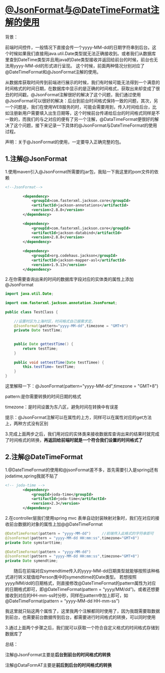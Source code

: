 # [@JsonFormat与@DateTimeFormat注解的使用](https://www.cnblogs.com/mracale/p/9828346.html)

背景：

前端时间控件，一般情况下直接会传一个yyyy-MM-dd的日期字符串到后台。这个时候如果我们直接用java.util.Date类型就无法正确接收到。或者我们从数据库里查到DateTime类型并且用java的Date类型接收并返回给前台的时候，前台也无法用yyyy-MM-dd的形式进行呈现。
这个时候，前面两种情况分别对应了@DateTimeFormat和@JsonFormat注解的使用。

从数据库获取时间传到前端进行展示的时候，我们有时候可能无法得到一个满意的时间格式的时间日期，在数据库中显示的是正确的时间格式，获取出来却变成了很丑的时间戳，@JsonFormat注解很好的解决了这个问题，我们通过使用@JsonFormat可以很好的解决：后台到前台时间格式保持一致的问题，其次，另一个问题是，我们在使用WEB服务的时，可能会需要用到，传入时间给后台，比如注册新用户需要填入出生日期等，这个时候前台传递给后台的时间格式同样是不一致的，而我们的与之对应的便有了另一个注解，@DataTimeFormat便很好的解决了这个问题，接下来记录一下具体的@JsonFormat与DateTimeFormat的使用过程。

声明：关于@JsonFormat的使用，一定要导入正确完整的包。

## 1.注解@JsonFormat

  1.使用maven引入@JsonFormat所需要的jar包，我贴一下我这里的pom文件的依赖

```xml
<!--JsonFormat-->
  
        <dependency>
            <groupId>com.fasterxml.jackson.core</groupId>
            <artifactId>jackson-annotations</artifactId>
            <version>2.8.8</version>
        </dependency>
  
        <dependency>
            <groupId>com.fasterxml.jackson.core</groupId>
            <artifactId>jackson-databind</artifactId>
            <version>2.8.8</version>
        </dependency>
  
        <dependency>
            <groupId>org.codehaus.jackson</groupId>
            <artifactId>jackson-mapper-asl</artifactId>
            <version>1.9.13</version>
        </dependency>
```

2.在你需要查询出来的时间的数据库字段对应的实体类的属性上添加@JsonFormat

```java
import java.util.Date;
  
import com.fasterxml.jackson.annotation.JsonFormat;
  
public class TestClass {
  
    //设置时区为上海时区，时间格式自己据需求定。
    @JsonFormat(pattern="yyyy-MM-dd",timezone = "GMT+8")
    private Date testTime;
  
     
    public Date gettestTime() {
        return testTime;
    }
  
    public void settestTime(Date testTimee) {
        this.testTime= testTime;
    }
}
```

这里解释一下：@JsonFormat(pattern="yyyy-MM-dd",timezone = "GMT+8")

  pattern:是你需要转换的时间日期的格式

  timezone：是时间设置为东八区，避免时间在转换中有误差

 提示：@JsonFormat注解可以在属性的上方，同样可以在属性对应的get方法上，两种方式没有区别

3.完成上面两步之后，我们用对应的实体类来接收数据库查询出来的结果时就完成了时间格式的转换，**再返回给前端时就是一个符合我们设置的时间格式了**

## 2.注解@DateTimeFormat

1.@DateTimeFormat的使用和@jsonFormat差不多，首先需要引入是spring还有jodatime,spring我就不贴了

```xml
<!-- joda-time -->
        <dependency>
            <groupId>joda-time</groupId>
            <artifactId>joda-time</artifactId>
            <version>2.3</version>
        </dependency>
```

2.在controller层我们使用spring mvc 表单自动封装映射对象时，我们在对应的接收前台数据的对象的属性上加@@DateTimeFormat

```java
@DateTimeFormat(pattern = "yyyy-MM-dd")		//前端传入此格式的字符串即可
@JsonFormat(pattern = "yyyy-MM-dd HH:mm:ss",timezone="GMT+8")
private Date symstarttime;
 
@DateTimeFormat(pattern = "yyyy-MM-dd")
@JsonFormat(pattern = "yyyy-MM-dd HH:mm:ss",timezone="GMT+8")
private Date symendtime;
```

　　随后在前端对应symendtime传入的yyyy-MM-dd日期类型就能够按照该种格式进行转义赋值给Person类中的symendtime的Date类型。
若想按照yyyy/MM/dd的日期格式，则直接修改@DateTimeFormat的pattern属性为对应的日期格式即可，即@DateTimeFormat(pattern = “yyyy/MM/dd”)。或者还想要接收到对应的HH-mm-ss时分秒，同样在pattern中加上即可，如@DateTimeFormat(pattern = “yyyy-MM-dd HH-mm-ss”)

 我这里就只贴这两个属性了，这里我两个注解都同时使用了，因为我既需要取数据到前台，也需要前台数据传到后台，都需要进行时间格式的转换，可以同时使用

3.通过上面两个步骤之后，我们就可以获取一个符合自定义格式的时间格式存储到数据库了

总结： 

 注解@JsonFormat主要是**后台到前台的时间格式的转换**

 注解@DataFormAT主要是**前后到后台的时间格式的转换**